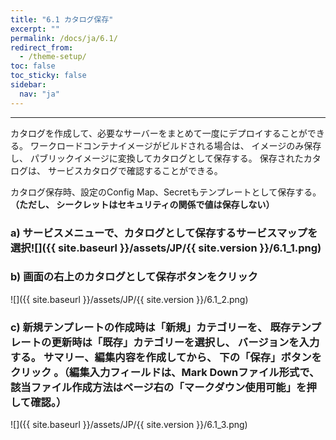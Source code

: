 ```yaml
---
title: "6.1 カタログ保存"
excerpt: ""
permalink: /docs/ja/6.1/
redirect_from:
  - /theme-setup/
toc: false
toc_sticky: false
sidebar:
  nav: "ja"
---
```



---

カタログを作成して、必要なサーバーをまとめて一度にデプロイすることができる。 ワークロードコンテナイメージがビルドされる場合は、 イメージのみ保存し、 パブリックイメージに変換してカタログとして保存する。 保存されたカタログは、 サービスカタログで確認することができる。


カタログ保存時、設定のConfig Map、Secretもテンプレートとして保存する。 **（ただし、 シークレットはセキュリティの関係で値は保存しない）**


### a\) サービスメニューで、カタログとして保存するサービスマップを選択![]({{ site.baseurl }}/assets/JP/{{ site.version }}/6.1_1.png)

### b\) 画面の右上のカタログとして保存ボタンをクリック
![]({{ site.baseurl }}/assets/JP/{{ site.version }}/6.1_2.png)

### c\) 新規テンプレートの作成時は「新規」カテゴリーを、 既存テンプレートの更新時は「既存」カテゴリーを選択し、 バージョンを入力する。 サマリー、編集内容を作成してから、 下の「保存」ボタンをクリック 。（編集入力フィールドは、Mark Downファイル形式で、該当ファイル作成方法はページ右の「マークダウン使用可能」を押して確認。）
![]({{ site.baseurl }}/assets/JP/{{ site.version }}/6.1_3.png)
